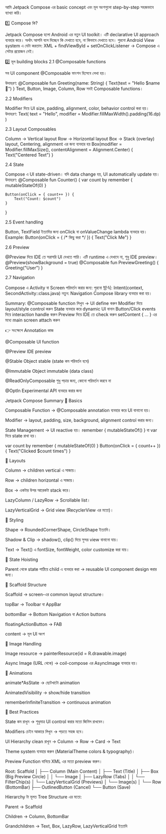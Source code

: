 আমি Jetpack Compose এর basic concept এবং মূল অংশগুলো step-by-step সহজভাবে ব্যাখ্যা করি।

1️⃣ Compose কি?

Jetpack Compose হলো Android এর নতুন UI toolkit।
এটি declarative UI approach ব্যবহার করে। অর্থাৎ আপনি বলে দিচ্ছেন কি দেখাতে হবে, না কিভাবে দেখাতে হবে।
পুরনো Android View system এ যেটা করতাম: XML + findViewById + setOnClickListener → Compose এ সেটার প্রয়োজন নেই।

2️⃣ মূল building blocks
2.1 @Composable functions

সব UI component @Composable ফাংশন হিসেবে লেখা হয়।

উদাহরণ:
@Composable
fun Greeting(name: String) {
    Text(text = "Hello $name 👋")
}
Text, Button, Image, Column, Row সবই Composable functions।

2.2 Modifiers

Modifier দিয়ে UI size, padding, alignment, color, behavior control করা হয়।
উদাহরণ:
Text(
    text = "Hello",
    modifier = Modifier.fillMaxWidth().padding(16.dp)
)

2.3 Layout Composables

Column → Vertical layout
Row → Horizontal layout
Box → Stack (overlay) layout, Centering, alignment এর জন্য ব্যবহার হয়
Box(modifier = Modifier.fillMaxSize(), contentAlignment = Alignment.Center) {
    Text("Centered Text")
}

2.4 State

Compose এ UI state-driven।
যদি data change হয়, UI automatically update হয়।
উদাহরণ:
@Composable
fun Counter() {
    var count by remember { mutableStateOf(0) }

    Button(onClick = { count++ }) {
        Text("Count: $count")
    }
}

2.5 Event handling

Button, TextField ইত্যাদির জন্য onClick বা onValueChange lambda ব্যবহার হয়।
Example:
Button(onClick = { /* কিছু করা */ }) {
    Text("Click Me")
}

2.6 Preview

@Preview দিয়ে IDE তে সরাসরি UI দেখতে পারি।
এটি runtime এ দেখাবে না, শুধু IDE preview।
@Preview(showBackground = true)
@Composable
fun PreviewGreeting() {
    Greeting("User")
}

2.7 Navigation

Compose এ Activity বা Screen পরিবর্তন করার জন্য:
পুরনো 방식: Intent(context, SecondActivity::class.java)
নতুন: Navigation Compose library ব্যবহার করা হয়।


Summary:
@Composable function লিখুন → UI define করুন
Modifier দিয়ে layout/style control করুন
State ব্যবহার করে dynamic UI বানান
Button/Click events দিয়ে interaction handle করুন
Preview দিয়ে IDE তে check করুন
setContent { ... } এর মধ্যে main screen attach করুন


👉 সংক্ষেপে
Annotation	কাজ

@Composable	UI function

@Preview	IDE preview

@Stable	Object stable (state কম পরিবর্তন হবে)

@Immutable	Object immutable (data class)

@ReadOnlyComposable	শুধু পড়ার জন্য, কোনো পরিবর্তন করবে না

@OptIn	Experimental API ব্যবহার করার জন্য


Jetpack Compose Summary
🔹 Basics

Composable Function → @Composable annotation ব্যবহার করে UI বানানো হয়।

Modifier → layout, padding, size, background, alignment control করার জন্য।

State Management → UI reactive হয়। remember { mutableStateOf() } বা var দিয়ে state রাখা হয়।

var count by remember { mutableStateOf(0) }
Button(onClick = { count++ }) { Text("Clicked $count times") }

🔹 Layouts

Column → children vertical এ সাজায়।

Row → children horizontal এ সাজায়।

Box → একটার উপর আরেকটা stack করে।

LazyColumn / LazyRow → Scrollable list।

LazyVerticalGrid → Grid view (RecyclerView এর মতো)।

🔹 Styling

Shape → RoundedCornerShape, CircleShape ইত্যাদি।

Shadow & Clip → shadow(), clip() দিয়ে সুন্দর view বানানো যায়।

Text → Text() এ fontSize, fontWeight, color customize করা যায়।


🔹 State Hoisting

Parent থেকে state পাঠিয়ে child এ ব্যবহার করা → reusable UI component design করার জন্য।

🔹 Scaffold Structure

Scaffold → screen-এর common layout structure।

topBar → Toolbar বা AppBar

bottomBar → Bottom Navigation বা Action buttons

floatingActionButton → FAB

content → মূল UI অংশ

🔹 Image Handling

Image resource → painterResource(id = R.drawable.image)

Async Image (URL থেকে) → coil-compose এর AsyncImage ব্যবহার হয়।

🔹 Animations

animate*AsState → ছোটখাটো animation

AnimatedVisibility → show/hide transition

rememberInfiniteTransition → continuous animation



🔹 Best Practices

State কম রাখুন → শুধুমাত্র UI control করার মতো জিনিস রাখবেন।

Modifiers চেইন আকারে লিখুন → পড়তে সহজ হবে।

UI Hierarchy clean রাখুন → Column → Row → Card → Text

Theme system ব্যবহার করুন (MaterialTheme colors & typography)।

Preview Function বানিয়ে XML এর মতো preview করুন।


Root: Scaffold
│
├── Column (Main Content)
│   ├── Text (Title)
│   ├── Box (Big Preview Circle)
│   │    └── Image
│   ├── LazyRow (Tabs)
│   │    └── FilterChip(s)
│   └── LazyVerticalGrid (Previews)
│        └── Image(s)
│
└── Row (BottomBar)
    ├── OutlinedButton (Cancel)
    └── Button (Save)


Hierarchy টা মূলত Tree Structure এর মতো:

Parent → Scaffold

Children → Column, BottomBar

Grandchildren → Text, Box, LazyRow, LazyVerticalGrid ইত্যাদি